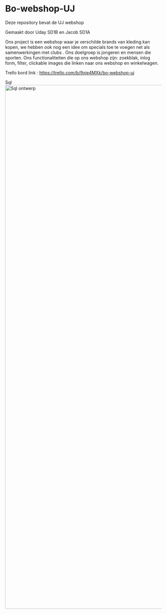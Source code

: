 # Bo-webshop-UJ
Deze repository bevat de UJ webshop 

Gemaakt door Uday SD1B en Jacob SD1A

Ons project is een webshop waar je verschilde brands van kleding kan kopen, we hebben ook nog een idee om specials toe te voegen net als samenwerkingen met clubs . 
Ons doelgroep is jongeren en mensen die sporten.
Ons functionaliteiten die op ons webshop zijn: zoekblak, inlog form, filter, clickable images die linken naar ons webshop en winkelwagen.

Trello bord link : https://trello.com/b/9xje4MXk/bo-webshop-uj

Sql <img width="1680" alt="Sql ontwerp" src="https://user-images.githubusercontent.com/91188742/169496107-6ccd9dcd-0713-406d-8c32-147a16f3a4de.png">
